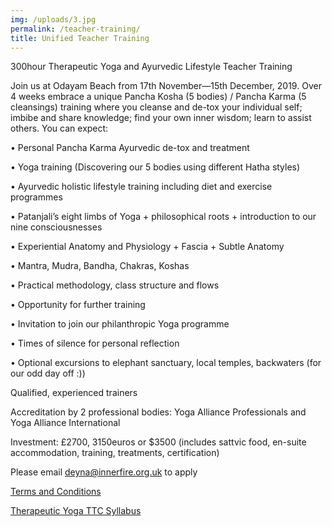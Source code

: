 ```yaml
---
img: /uploads/3.jpg
permalink: /teacher-training/
title: Unified Teacher Training
---
```

300hour Therapeutic Yoga and Ayurvedic Lifestyle Teacher Training

Join us at Odayam Beach from 17th November—15th December, 2019. Over 4 weeks embrace a unique Pancha Kosha (5 bodies) / Pancha Karma (5 cleansings) training where you cleanse and de-tox your individual self; imbibe and share knowledge; find your own inner wisdom; learn to assist others. You can expect:

• Personal Pancha Karma Ayurvedic de-tox and treatment

• Yoga training  (Discovering our 5 bodies using different Hatha styles) 

• Ayurvedic holistic lifestyle training including diet and exercise programmes

• Patanjali’s eight limbs of Yoga + philosophical roots + introduction to our nine consciousnesses

• Experiential Anatomy and Physiology + Fascia + Subtle Anatomy

• Mantra, Mudra, Bandha, Chakras, Koshas

• Practical methodology, class structure and flows

• Opportunity for further training

• Invitation to join our philanthropic Yoga programme 

• Times of silence for personal reflection 

• Optional excursions to elephant sanctuary, local temples, backwaters (for our odd day off :))

Qualified, experienced trainers 

Accreditation by 2 professional bodies: Yoga Alliance Professionals and Yoga Alliance International

Investment: £2700, 3150euros or $3500 (includes sattvic food,  en-suite accommodation, training, treatments, certification) 

Please email deyna@innerfire.org.uk to apply

[Terms and Conditions](https://www.dropbox.com/s/kynsgkztda09t2w/Terms%20and%20Conditions%20-%20TTC.pdf?dl=0)

[Therapeutic Yoga TTC Syllabus](https://www.dropbox.com/h?preview=Therapeutic+Yoga+TTC+syllabus.pdf)

